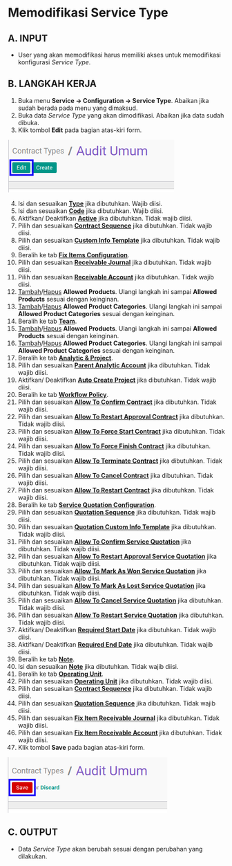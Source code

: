 # Memodifikasi Service Type

## A. INPUT

* User yang akan memodifikasi harus memiliki akses untuk memodifikasi konfigurasi *Service Type*.

## B. LANGKAH KERJA

1. Buka menu **Service -> Configuration -> Service Type**. Abaikan jika sudah berada pada menu yang dimaksud.
2. Buka data *Service Type* yang akan dimodifikasi. Abaikan jika data sudah dibuka.
3. Klik tombol **Edit** pada bagian atas-kiri form.

![](../../img/service-type/tombol-edit.png)

4. Isi dan sesuaikan **[Type](./penjelasan.md#field-type)** jika dibutuhkan. Wajib diisi.
5. Isi dan sesuaikan **[Code](./penjelasan.md#field-code)** jika dibutuhkan. Wajib diisi.
6. Aktifkan/ Deaktifkan **[Active](./penjelasan.md#field-active)** jika dibutuhkan. Tidak wajib diisi.
7. Pilih dan sesuaikan **[Contract Sequence](./penjelasan.md#field-contract-sequence)** jika dibutuhkan. Tidak wajib diisi.
8. Pilih dan sesuaikan **[Custom Info Template](./penjelasan.md#field-custom-info-template)** jika dibutuhkan. Tidak wajib diisi.
9. Beralih ke tab **[Fix Items Configuration](./penjelasan.md#tab-fix-items-configuration)**.
10. Pilih dan sesuaikan **[Receivable Journal](./penjelasan.md#field-receivable-journal)** jika dibutuhkan. Tidak wajib diisi.
11. Pilih dan sesuaikan **[Receivable Account](./penjelasan.md#field-receivable-account)** jika dibutuhkan. Tidak wajib diisi.
12. <a name="l12">[Tambah](./menambahkan-produk.md)/[Hapus](./menghapus-produk.md) **Allowed Products**</a>. Ulangi langkah ini sampai **Allowed Products** sesuai dengan keinginan.
13. <a name="l13">[Tambah](./menambahkan-kategori-produk.md)/[Hapus](./menghapus-kategori-produk.md) **Allowed Product Categories**</a>. Ulangi langkah ini sampai **Allowed Product Categories** sesuai dengan keinginan.
14. Beralih ke tab **[Team](./penjelasan.md#tab-team)**.
15. <a name="l15">[Tambah](./menambahkan-produk.md)/[Hapus](./menghapus-produk.md) **Allowed Products**</a>. Ulangi langkah ini sampai **Allowed Products** sesuai dengan keinginan.
16. <a name="l16">[Tambah](./menambahkan-kategori-produk.md)/[Hapus](./menghapus-kategori-produk.md) **Allowed Product Categories**</a>. Ulangi langkah ini sampai **Allowed Product Categories** sesuai dengan keinginan.
17. Beralih ke tab **[Analytic & Project](./penjelasan.md#tab-analytic-project)**.
18. Pilih dan sesuaikan **[Parent Analytic Account](./penjelasan.md#field-parent-analytic-account)** jika dibutuhkan. Tidak wajib diisi.
19. Aktifkan/ Deaktifkan **[Auto Create Project](./penjelasan.md#field-auto-create-project)** jika dibutuhkan. Tidak wajib diisi.
20. Beralih ke tab **[Workflow Policy](./penjelasan.md#tab-workflow-policy)**.
21. Pilih dan sesuaikan **[Allow To Confirm Contract](./penjelasan.md#field-allow-to-confirm)** jika dibutuhkan. Tidak wajib diisi.
22. Pilih dan sesuaikan **[Allow To Restart Approval Contract](./penjelasan.md#field-allow-to-restart-approval)** jika dibutuhkan. Tidak wajib diisi.
23. Pilih dan sesuaikan **[Allow To Force Start Contract](./penjelasan.md#field-allow-to-force-start)** jika dibutuhkan. Tidak wajib diisi.
24. Pilih dan sesuaikan **[Allow To Force Finish Contract](./penjelasan.md#field-allow-to-force-finish)** jika dibutuhkan. Tidak wajib diisi.
25. Pilih dan sesuaikan **[Allow To Terminate Contract](./penjelasan.md#field-allow-to-terminate)** jika dibutuhkan. Tidak wajib diisi.
26. Pilih dan sesuaikan **[Allow To Cancel Contract](./penjelasan.md#field-allow-to-cancel)** jika dibutuhkan. Tidak wajib diisi.
27. Pilih dan sesuaikan **[Allow To Restart Contract](./penjelasan.md#field-allow-to-restart)** jika dibutuhkan. Tidak wajib diisi.
28. Beralih ke tab **[Service Quotation Configuration](./penjelasan.md#tab-service-quotation-configuration)**.
29. Pilih dan sesuaikan **[Quotation Sequence](./penjelasan.md#field-quotation-sequence)** jika dibutuhkan. Tidak wajib diisi.
30. Pilih dan sesuaikan **[Quotation Custom Info Template](./penjelasan.md#field-quotation-template)** jika dibutuhkan. Tidak wajib diisi.
31. Pilih dan sesuaikan **[Allow To Confirm Service Quotation](./penjelasan.md#field-allow-to-confirm-quotation)** jika dibutuhkan. Tidak wajib diisi.
32. Pilih dan sesuaikan **[Allow To Restart Approval Service Quotation](./penjelasan.md#field-allow-to-restart-approval-quotation)** jika dibutuhkan. Tidak wajib diisi.
33. Pilih dan sesuaikan **[Allow To Mark As Won Service Quotation](./penjelasan.md#field-mark-as-won)** jika dibutuhkan. Tidak wajib diisi.
34. Pilih dan sesuaikan **[Allow To Mark As Lost Service Quotation](./penjelasan.md#field-mark-as-lost)** jika dibutuhkan. Tidak wajib diisi.
35. Pilih dan sesuaikan **[Allow To Cancel Service Quotation](./penjelasan.md#field-allow-to-cancel-quotation)** jika dibutuhkan. Tidak wajib diisi.
36. Pilih dan sesuaikan **[Allow To Restart Service Quotation](./penjelasan.md#field-allow-to-restart-quotation)** jika dibutuhkan. Tidak wajib diisi.
37. Aktifkan/ Deaktifkan **[Required Start Date](./penjelasan.md#field-required-start-date)** jika dibutuhkan. Tidak wajib diisi.
38. Aktifkan/ Deaktifkan **[Required End Date](./penjelasan.md#field-required-end-date)** jika dibutuhkan. Tidak wajib diisi.
39. Beralih ke tab **[Note](./penjelasan.md#tab-note)**.
40. Isi dan sesuaikan **[Note](./penjelasan.md#field-note)** jika dibutuhkan. Tidak wajib diisi.
41. Beralih ke tab **[Operating Unit](./penjelasan.md#tab-operating-unit)**.
42. Pilih dan sesuaikan **[Operating Unit](./penjelasan.md#field-operating-unit)** jika dibutuhkan. Tidak wajib diisi.
43. Pilih dan sesuaikan **[Contract Sequence](./penjelasan.md#field-contract-sequence)** jika dibutuhkan. Tidak wajib diisi.
44. Pilih dan sesuaikan **[Quotation Sequence](./penjelasan.md#field-quotation-sequence)** jika dibutuhkan. Tidak wajib diisi.
45. Pilih dan sesuaikan **[Fix Item Receivable Journal](./penjelasan.md#field-fix-item-receivable-journal)** jika dibutuhkan. Tidak wajib diisi.
46. Pilih dan sesuaikan **[Fix Item Receivable Account](./penjelasan.md#field-fix-item-receivable-account)** jika dibutuhkan. Tidak wajib diisi.
47. Klik tombol **Save** pada bagian atas-kiri form.

![](../../img/service-type/tombol-save-modifikasi.png)

## C. OUTPUT

* Data *Service Type* akan berubah sesuai dengan perubahan yang dilakukan.
